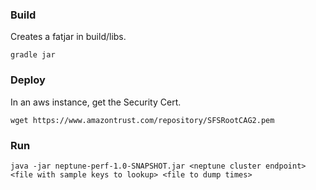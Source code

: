 ### Build
Creates a fatjar in build/libs.

``gradle jar``

### Deploy
In an aws instance, get the Security Cert.

``wget https://www.amazontrust.com/repository/SFSRootCAG2.pem`` 

### Run

``java -jar neptune-perf-1.0-SNAPSHOT.jar <neptune cluster endpoint> <file with sample keys to lookup> <file to dump times>``
